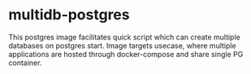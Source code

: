 multidb-postgres
==================

This postgres image facilitates quick script which can create multiple databases on postgres start.
Image targets usecase, where multiple applications are hosted through docker-compose and share single PG container.
